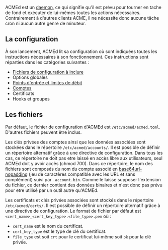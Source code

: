 
[//]: # (Copyright 2019-2020 Rodolphe Bréard <rodolphe@breard.tf>)

[//]: # (Copying and distribution of this file, with or without modification,)
[//]: # (are permitted in any medium without royalty provided the copyright)
[//]: # (notice and this notice are preserved.  This file is offered as-is,)
[//]: # (without any warranty.)

ACMEd est un [daemon](https://fr.wikipedia.org/wiki/Daemon_(informatique)), ce qui signifie qu'il est prévu pour tourner en tache de fond et exécuter de lui-mêmes toutes les actions nécessaires. Contrairement à d'autres clients ACME, il ne nécessite donc aucune tâche cron ni aucun autre genre de minuteur.


## La configuration

À son lancement, ACMEd lit sa configuration où sont indiquées toutes les instructions nécessaires à son fonctionnement. Ces instructions sont réparties dans les catégories suivantes :

- [Fichiers de configuration à inclure](Fichiers-de-configuration-à-inclure)
- Options globales
- [Points d'entrée et limites de débit](Points-d'entrée-et-limites-de-débit)
- [Comptes](Comptes)
- Certificats
- Hooks et groupes


## Les fichiers

Par défaut, le fichier de configuration d'ACMEd est `/etc/acmed/acmed.toml`. D'autres fichiers peuvent être inclus.

Les clés privées des comptes ainsi que les données associées sont stockées dans le répertoire `/etc/acmed/accounts/`. Il est possible de définir un répertoire alternatif grâce à une directive de configuration. Dans tous les cas, ce répertoire ne doit pas etre laissé en accès libre aux utilisateurs, seul ACMEd doit y avoir accès (chmod 700).
Dans ce répertoire, le nom des fichiers sont composés du nom du compte associé en [base64url-nopadding](https://fr.wikipedia.org/wiki/Base64#base64url) (jeu de caractères compatible avec les URL et sans complément) suivi par `.account.bin`. Comme le laisse supposer l'extension du fichier, ce dernier contient des données binaires et n'est donc pas prévu pour etre utilisé par un outil autre qu'ACMEd.

Les certificats et clés privées associées sont stockés dans le répertoire `/etc/acmed/certs/`. Il est possible de définir un répertoire alternatif grâce à une directive de configuration. Le format de fichier par défaut est `<cert_name>_<cert_key_type>.<file_type>.pem` où :

- `cert_name` est le nom du certificat.
- `cert_key_type` est le type de clé du certificat.
- `file_type` est soit `crt` pour le certificat lui-même soit `pk` pour la clé privée.
